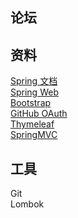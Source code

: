 ## 论坛

## 资料
[Spring 文档](https://spring.io/guides)  
[Spring Web](https://spring.io/guides/gs/serving-web-content/)  
[Bootstrap](https://v3.bootcss.com/getting-started/)  
[GitHub OAuth](https://v3.bootcss.com/getting-started/)  
[Thymeleaf](https://www.thymeleaf.org/doc/tutorials/3.0/usingthymeleaf.html#setting-attribute-values)  
[SpringMVC](https://docs.spring.io/spring-framework/docs/5.0.3.RELEASE/spring-framework-reference/web.html#mvc-handlermapping-interceptor)

## 工具
Git  
Lombok